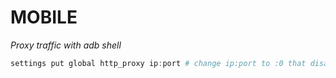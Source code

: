 # MOBILE

_Proxy traffic with adb shell_

```powershell
settings put global http_proxy ip:port # change ip:port to :0 that disable
```
